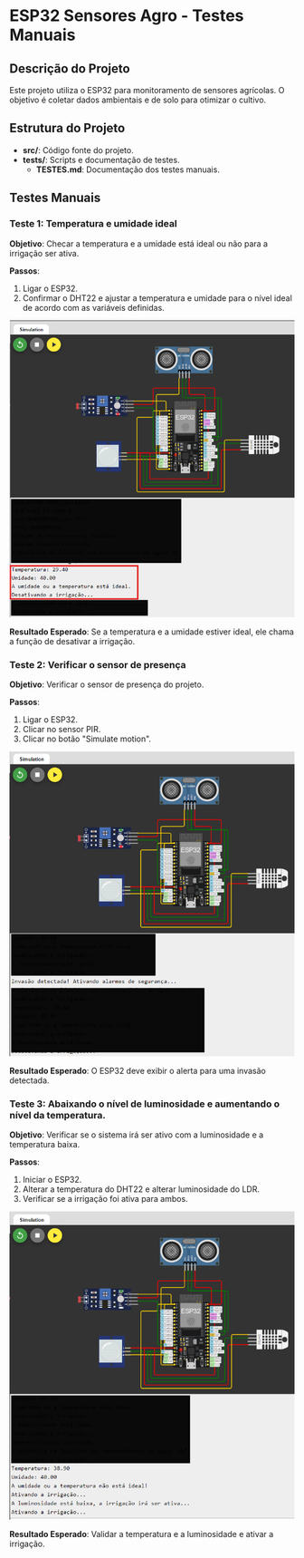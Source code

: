 # ESP32 Sensores Agro - Testes Manuais

## Descrição do Projeto

Este projeto utiliza o ESP32 para monitoramento de sensores agrícolas. O objetivo é coletar dados ambientais e de solo para otimizar o cultivo.

## Estrutura do Projeto

- **src/**: Código fonte do projeto.
- **tests/**: Scripts e documentação de testes.
  - **TESTES.md**: Documentação dos testes manuais.

## Testes Manuais

### Teste 1: Temperatura e umidade ideal

**Objetivo**: Checar a temperatura e a umidade está ideal ou não para a irrigação ser ativa.

**Passos**:
1. Ligar o ESP32.
2. Confirmar o DHT22 e ajustar a temperatura e umidade para o nível ideal de acordo com as variáveis definidas.

![alt text](image.png)

**Resultado Esperado**: Se a temperatura e a umidade estiver ideal, ele chama a função de desativar a irrigação.

### Teste 2: Verificar o sensor de presença

**Objetivo**: Verificar o sensor de presença do projeto.

**Passos**:
1. Ligar o ESP32.
2. Clicar no sensor PIR.
3. Clicar no botão "Simulate motion".

![alt text](image-1.png)

**Resultado Esperado**: O ESP32 deve exibir o alerta para uma invasão detectada.

### Teste 3: Abaixando o nível de luminosidade e aumentando o nível da temperatura.

**Objetivo**: Verificar se o sistema irá ser ativo com a luminosidade e a temperatura baixa.

**Passos**:
1. Iniciar o ESP32.
2. Alterar a temperatura do DHT22 e alterar luminosidade do LDR.
3. Verificar se a irrigação foi ativa para ambos.

![alt text](image-2.png)

**Resultado Esperado**: Validar a temperatura e a luminosidade e ativar a irrigação.

